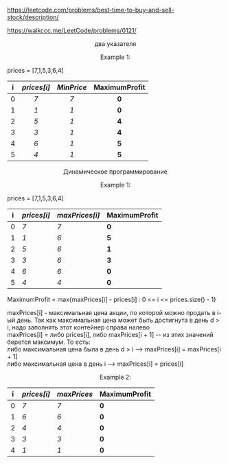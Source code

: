 https://leetcode.com/problems/best-time-to-buy-and-sell-stock/description/

https://walkccc.me/LeetCode/problems/0121/

<p align="center"> два указателя </p>

<p align="center"> Example 1: </p>

prices = [7,1,5,3,6,4]

| i 	| _prices[i]_ 	| _MinPrice_ 	| **MaximumProfit** 	|
|:-:	|:-----------:	|:----------:	|:-----------------:	|
| 0 	|     _7_     	|     _7_    	|       **0**       	|
| 1 	|     _1_     	|     _1_    	|       **0**       	|
| 2 	|     _5_     	|     _1_    	|       **4**       	|
| 3 	|     _3_     	|     _1_    	|       **4**       	|
| 4 	|     _6_     	|     _1_    	|       **5**       	|
| 5 	|     _4_     	|     _1_    	|       **5**       	|

<p align="center"> Динамическое программирование </p>

<p align="center"> Example 1: </p>

prices = [7,1,5,3,6,4]

| i 	| _prices[i]_ 	| _maxPrices[i]_ 	| **MaximumProfit** 	|
|---	|-------------	|-------------	|-------------------	|
| 0 	| _7_         	| _7_         	| **0**             	|
| 1 	| _1_         	| _6_         	| **5**             	|
| 2 	| _5_         	| _6_         	| **1**             	|
| 3 	| _3_         	| _6_         	| **3**             	|
| 4 	| _6_         	| _6_         	| **0**             	|
| 5 	| _4_         	| _4_         	| **0**             	|



MaximumProfit = max{maxPrices[i] - prices[i] : 0 <= i <= prices.size() - 1}

maxPrices[i] - максимальная цена акции, по которой можно продать в i-ый день. 
Так как максимальная цена может быть достигнута в день d > i, надо заполнять этот контейнер справа налево  
maxPrices[i] = либо prices[i], либо maxPrices[i + 1] -- из этих значений берется максимум. 
То есть:  
либо максимальная цена была в день d > i --> maxPrices[i] = maxPrices[i + 1]  
либо максимальная цена в день i --> maxPrices[i] = prices[i]


<p align="center"> Example 2: </p>

| i 	| _prices[i]_ 	| _maxPrices_ 	| **MaximumProfit** 	|
|---	|-------------	|-------------	|-------------------	|
| 0 	| _7_         	| _7_         	| **0**             	|
| 1 	| _6_         	| _6_         	| **0**             	|
| 2 	| _4_         	| _4_         	| **0**             	|
| 3 	| _3_         	| _3_         	| **0**             	|
| 4 	| _1_         	| _1_         	| **0**             	|
